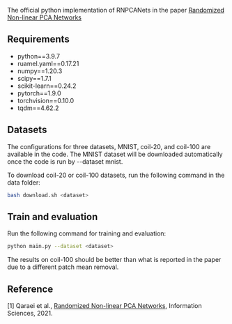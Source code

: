 The official python implementation of RNPCANets in the paper [Randomized Non-linear PCA Networks](https://www.sciencedirect.com/science/article/pii/S0020025520307635)

## Requirements

* python==3.9.7
* ruamel.yaml==0.17.21
* numpy==1.20.3
* scipy==1.7.1
* scikit-learn==0.24.2
* pytorch==1.9.0
* torchvision==0.10.0
* tqdm==4.62.2

## Datasets

The configurations for three datasets, MNIST, coil-20, and coil-100 are available in the code.
The MNIST dataset will be downloaded automatically once the code is run by --dataset mnist.

To download coil-20 or coil-100 datasets, run the following command in the data folder:
```bash
bash download.sh <dataset>
```

## Train and evaluation

Run the following command for training and evaluation:
```bash
python main.py --dataset <dataset>
```
The results on coil-100 should be better than what is reported in the paper due to a different patch mean removal.

## Reference
[1] Qaraei et al., [Randomized Non-linear PCA Networks](https://www.sciencedirect.com/science/article/pii/S0020025520307635), Information Sciences, 2021.
